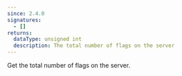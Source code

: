 ```yaml
---
since: 2.4.0
signatures:
  - []
returns:
  dataType: unsigned int
  description: The total number of flags on the server
---
```


Get the total number of flags on the server.
